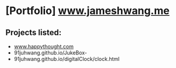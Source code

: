 
# [Portfolio] www.jameshwang.me

## Projects listed:
* www.happythought.com
* 91juhwang.github.io/JukeBox-
* 91juhwang.github.io/digitalClock/clock.html

